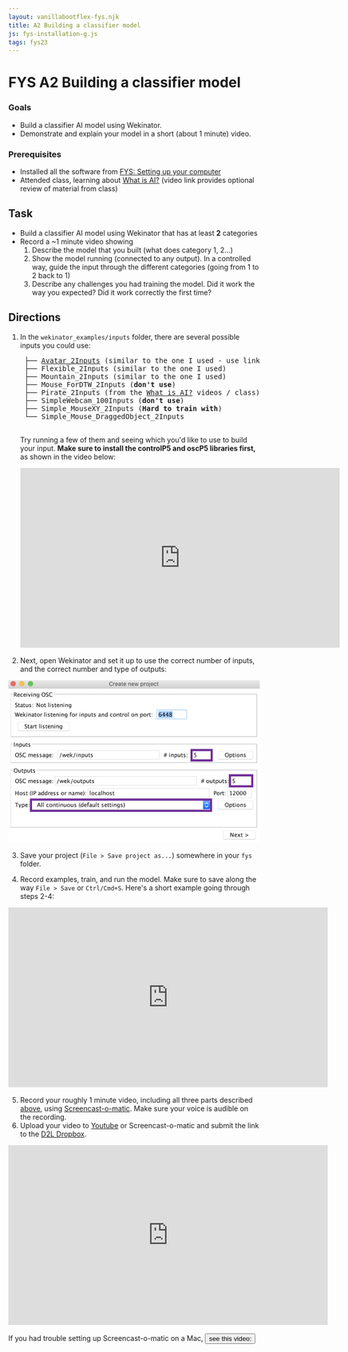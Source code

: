 ```yaml
---
layout: vanillabootflex-fys.njk
title: A2 Building a classifier model
js: fys-installation-g.js
tags: fys23
---
```


# FYS A2 Building a classifier model

### Goals

- Build a classifier AI model using Wekinator. 
- Demonstrate and explain your model in a short (about 1 minute) video.

### Prerequisites

- Installed all the software from [FYS: Setting up your computer](/fys-installation)
- Attended class, learning about [What is AI?](/fys-v01-23/) (video link provides optional review of material from class)

<h2 id="task">Task</h2>

- Build a classifier AI model using Wekinator that has at least **2** categories
- Record a ~1 minute video showing 
	1. Describe the model that you built (what does category 1, 2...)
	2. Show the model running (connected to any output). In a controlled way, guide the input through the different categories (going from 1 to 2 back to 1)
	3. Describe any challenges you had training the model. Did it work the way you expected? Did it work correctly the first time?

## Directions

1. In the `wekinator_examples/inputs` folder, there are several possible inputs you could use:
	<pre>
	├── <a href='/img/Avatar_2Inputs.pde' download="Avatar_2Inputs.pde">Avatar_2Inputs</a> (similar to the one I used - use link to download a working version)
	├── Flexible_2Inputs (similar to the one I used)
	├── Mountain_2Inputs (similar to the one I used)
	├── Mouse_ForDTW_2Inputs (<b>don't use</b>)
	├── Pirate_2Inputs (from the <a href="/fys-v01/">What is AI?</a> videos / class)
	├── SimpleWebcam_100Inputs (<b>don't use</b>)
	├── Simple_MouseXY_2Inputs (<b>Hard to train with</b>)
	└── Simple_Mouse_DraggedObject_2Inputs 
	</pre>

	Try running a few of them and seeing which you'd like to use to build your input. **Make sure to install the controlP5 and oscP5 libraries first,** as shown in the video below:

	<iframe width="640" height="360" src="https://www.youtube.com/embed/LhLXazuTfKU" frameborder="0" allow="accelerometer; autoplay; encrypted-media; gyroscope; picture-in-picture" allowfullscreen></iframe>

2. Next, open Wekinator and set it up to use the correct number of inputs, and the correct number and type of outputs:

![Wekinator inputs screen](/img/wekinator-inputs-view.png)

3. Save your project (`File > Save project as...`) somewhere in your `fys` folder.

4. Record examples, train, and run the model. Make sure to save along the way `File > Save` or `Ctrl/Cmd+S`. Here's a short example going through steps 2-4:

<iframe width="640" height="360" src="https://www.youtube.com/embed/oUrMZeCINgQ" frameborder="0" allow="accelerometer; autoplay; encrypted-media; gyroscope; picture-in-picture" allowfullscreen></iframe>

5. Record your roughly 1 minute video, including all three parts described [above](#task), using [Screencast-o-matic](https://screencast-o-matic.com/). Make sure your voice is audible on the recording.
6. Upload your video to [Youtube](https://youtube.com/upload) or Screencast-o-matic and submit the link to the [D2L Dropbox](https://d2l.mountunion.edu/d2l/le/content/54369/viewContent/819510/View).

<iframe width="640" height="360" src="https://www.youtube.com/embed/fP0VIrNPWW8" frameborder="0" allow="accelerometer; autoplay; encrypted-media; gyroscope; picture-in-picture" allowfullscreen></iframe>

If you had trouble setting up Screencast-o-matic on a Mac, <button class="btn btn-link" onclick="show('mac-screencast');">see this video:</button>

<div hidden id="mac-screencast">
<iframe width="640" height="360" src="https://www.youtube.com/embed/48gGAHOSk7Q" frameborder="0" allow="accelerometer; autoplay; encrypted-media; gyroscope; picture-in-picture" allowfullscreen></iframe>
</div>
 
